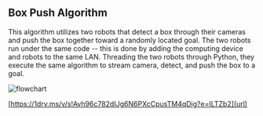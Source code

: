 ## Box Push Algorithm
This algorithm utilizes two robots that detect a box through their cameras and push the box together toward a randomly located goal. 
The two robots run under the same code -- this is done by adding the computing device and robots to the same LAN. Threading the two robots through Python, they execute the same algorithm to stream camera, detect, and push the box to a goal.


![flowchart](https://github.com/user-attachments/assets/f5ba850f-8e24-4e3a-887f-5aeb824bfbd2)


[https://1drv.ms/v/s!Avh96c782dIJg6N6PXcCpusTM4qDig?e=ILTZb2](url)
